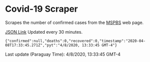 # Covid-19 Scraper

Scrapes the number of confirmed cases from the [MSPBS](https://www.mspbs.gov.py/covid-19.php) web page.

[JSON Link](https://jmayalag.github.io/covid19-scrape/cases.json)
Updated every 30 minutes.
```
{"confirmed":null,"deaths":0,"recovered":0,"timestamp":"2020-04-08T17:33:45.271Z","pyt":"4/8/2020, 13:33:45 GMT-4"}
```
Last update (Paraguay Time): 4/8/2020, 13:33:45 GMT-4